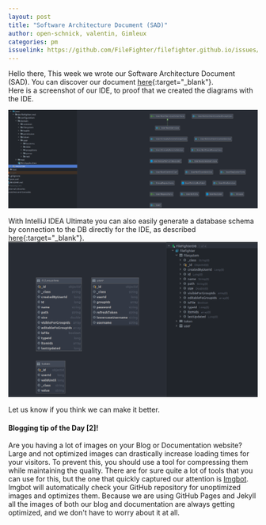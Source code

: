 ```yaml
---
layout: post
title: "Software Architecture Document (SAD)"
author: open-schnick, valentin, Gimleux
categories: pm
issuelink: https://github.com/FileFighter/filefighter.github.io/issues/34
---
```

Hello there,
This week we wrote our Software Architecture Document (SAD). You can discover our document [here](/wiki/arch){:target="_blank"}.  
Here is a screenshot of our IDE, to proof that we created the diagrams with the IDE.

<img src="/assets/images/blog-7/blog_7_class.png" alt="Image of diagrams in IDE">

With IntelliJ IDEA Ultimate you can also easily generate a database schema by connection to the DB directly for the IDE, as described [here](https://www.jetbrains.com/help/idea/connecting-to-a-database.html){:target="_blank"}.
<img src="/assets/images/blog-7/blog_7_er.png" alt="Image of database schema in IDE">

Let us know if you think we can make it better.



#### Blogging tip of the Day [2]!
Are you having a lot of images on your Blog or Documentation website? Large and not optimized images can drastically increase loading times for your visitors.
To prevent this, you should use a tool for compressing them while maintaining the quality. There are for sure quite a lot of tools that you can use for this, but the one that quickly captured our attention is [Imgbot](https://github.com/marketplace/imgbot). Imgbot will automatically check your GitHub repository for unoptimized images and optimizes them. Because we are using GitHub Pages and Jekyll all the images of both our blog and documentation are always getting optimized, and we don't have to worry about it at all.
